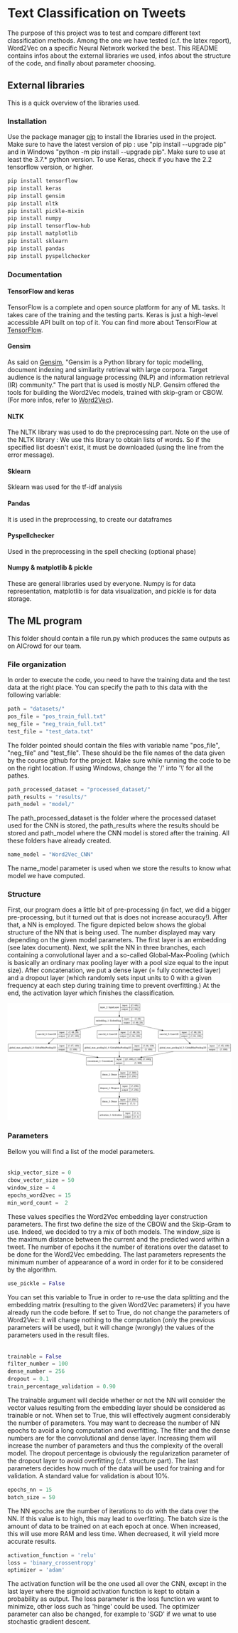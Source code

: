 # Text Classification on Tweets

The purpose of this project was to test and compare different text classification methods. Among the one we have tested (c.f. the latex report), Word2Vec on a specific Neural Network worked the best. This README contains infos about the external libraries we used, infos about the structure of the code, and finally about parameter choosing.

## External libraries
This is a quick overview of the libraries used.
### Installation

Use the package manager [pip](https://pip.pypa.io/en/stable/) to install the libraries used in the project. Make sure to have the latest version of pip : use "pip install --upgrade pip" and in Windows "python -m pip install --upgrade pip". Make sure to use at least the 3.7.* python version. To use Keras, check if you have the 2.2 tensorflow version, or higher. 


```bash
pip install tensorflow
pip install keras
pip install gensim
pip install nltk
pip install pickle-mixin
pip install numpy
pip install tensorflow-hub
pip install matplotlib
pip install sklearn
pip install pandas
pip install pyspellchecker
```

### Documentation

#### TensorFlow and keras

TensorFlow is a complete and open source platform for any  of ML tasks. It takes care of the training and the testing parts. Keras is  just a high-level accessible API built on top of it. You can find more about TensorFlow at [TensorFlow](https://www.tensorflow.org).

#### Gensim

As said on [Gensim](https://pypi.org/project/gensim/), "Gensim is a Python library for topic modelling, document indexing and similarity retrieval with large corpora. Target audience is the natural language processing (NLP) and information retrieval (IR) community." The part that is used is mostly NLP. Gensim offered the tools for building the Word2Vec models, trained with skip-gram or CBOW. (For more infos, refer to [Word2Vec](https://radimrehurek.com/gensim/models/word2vec.html)).

#### NLTK

The NLTK library was used to do the preprocessing part.
Note on the use of the NLTK library : We use this library to obtain lists of words. So if the specified list doesn't exist, it must be downloaded (using the line from the error message).

#### Sklearn

Sklearn was used for the tf-idf analysis

#### Pandas 

It is used in the preprocessing, to create our dataframes

#### Pyspellchecker

Used in the preprocessing in the spell checking (optional phase)

#### Numpy & matplotlib & pickle

These are general libraries used by everyone. Numpy is for data representation, matplotlib is for data visualization, and pickle is for data storage.


## The ML program

This folder should contain a file run.py which produces the same outputs as on AICrowd for our team. 

### File organization

In order to execute the code, you need to have the training data and the test data at the right place. You can specify the path to this data with the following variable: 

```python
path = "datasets/"
pos_file = "pos_train_full.txt"
neg_file = "neg_train_full.txt"
test_file = "test_data.txt"
```
The folder pointed should contain the files with variable name "pos_file", "neg_file" and "test_file". These should be the file names of the data given by the course github for the project. Make sure while running the code to be on the right location. If using Windows, change the '/' into '\\' for all the pathes.

```python
path_processed_dataset = "processed_dataset/" 
path_results = "results/"
path_model = "model/"
```
The path_processed_dataset is the folder where the processed dataset used for the CNN is stored, the path_results where the results should be stored and path_model where the CNN model is stored after the training. All these folders have already created.
```python
name_model = "Word2Vec_CNN"
```
The name_model parameter is used when we store the results to know what model we have computed.

### Structure

First, our program does a little bit of pre-processing (in fact, we did a bigger pre-processing, but it turned out that is does not increase accuracy!). After that, a NN is employed. The figure depicted below shows the global structure of the NN that is being used. The number displayed may vary depending on the given model parameters. The first layer is an embedding (see latex document). Next, we split the NN in three branches, each containing a convolutional layer and a so-called Global-Max-Pooling (which is basically an ordinary max pooling layer with a pool size equal to the input size). After concatenation, we put a dense layer (= fully connected layer) and a dropout layer (which randomly sets input units to 0 with a given frequency at each step during training time to prevent overfitting.) At the end, the activation layer which finishes the classification.

![NN](https://github.com/CS-433/cs-433-project-2-on_va_tout_casser/blob/main/NN_Model.png?raw=true)

### Parameters

Bellow you will find a list of the model parameters. 

```python

skip_vector_size = 0
cbow_vector_size = 50
window_size = 4
epochs_word2vec = 15
min_word_count =  2

```
These values specifies the Word2Vec embedding layer construction parameters. The first two define the size of the CBOW and the Skip-Gram to use. Indeed, we decided to try a mix of both models. The window_size is the maximum distance between the current and the predicted word within a tweet. The number of epochs it the number of iterations over the dataset to be done for the Word2Vec embedding. The last parameters represents the minimum number of appearance of a word in order for it to be considered by the algorithm.

```python
use_pickle = False
```

You can set this variable to True in order to re-use the data splitting and the embedding matrix (resulting to the given Word2Vec parameters) if you have already run the code before. If set to True, do not change the parameters of Word2Vec: it will change nothing to the computation (only the previous parameters will be used), but it will change (wrongly) the values of the parameters used in the result files.

```python

trainable = False
filter_number = 100
dense_number = 256
dropout = 0.1
train_percentage_validation = 0.90
```

The trainable argument will decide whether or not the NN will consider the vector values resulting from the embedding layer should be considered as trainable or not. When set to True, this will effectively augment considerably the number of parameters. You may want to decrease the number of NN epochs to avoid a long computation and overfitting. The filter and the dense numbers are for the convolutional and dense layer. Increasing them will increase the number of parameters and thus the complexity of the overall model. The dropout percentage is obviously the regularization parameter of the dropout layer to avoid overfitting (c.f. structure part). The last parameters decides how much of the data will be used for training and for validation. A standard value for validation is about 10%. 


```python
epochs_nn = 15
batch_size = 50
```

The NN epochs are the number of iterations to do with the data over the NN. If this value is to high, this may lead to overfitting. The batch size is the amount of data to be trained on at each epoch at once. When increased, this will use more RAM and less time. When decreased, it will yield more accurate results. 

```python
activation_function = 'relu'
loss = 'binary_crossentropy'
optimizer = 'adam'
```
The activation function will be the one used all over the CNN, except in the last layer where the sigmoid activation function is kept to obtain a probability as output. The loss parameter is the loss function we want to minimize, other loss such as 'hinge' could be used. The optimizer parameter can also be changed, for example to 'SGD' if we wnat to use stochastic gradient descent.


